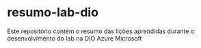 # resumo-lab-dio
Este repositório contém o resumo das lições aprendidas durante o desenvolvimento do lab na DIO Azure Microsoft
